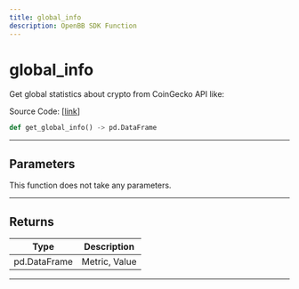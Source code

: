 ```yaml
---
title: global_info
description: OpenBB SDK Function
---
```


# global_info

Get global statistics about crypto from CoinGecko API like:

Source Code: [[link](https://github.com/OpenBB-finance/OpenBBTerminal/tree/main/openbb_terminal/cryptocurrency/overview/pycoingecko_model.py#L424)]

```python
def get_global_info() -> pd.DataFrame
```

---

## Parameters

This function does not take any parameters.

---

## Returns

| Type | Description |
| ---- | ----------- |
| pd.DataFrame | Metric, Value |
---


